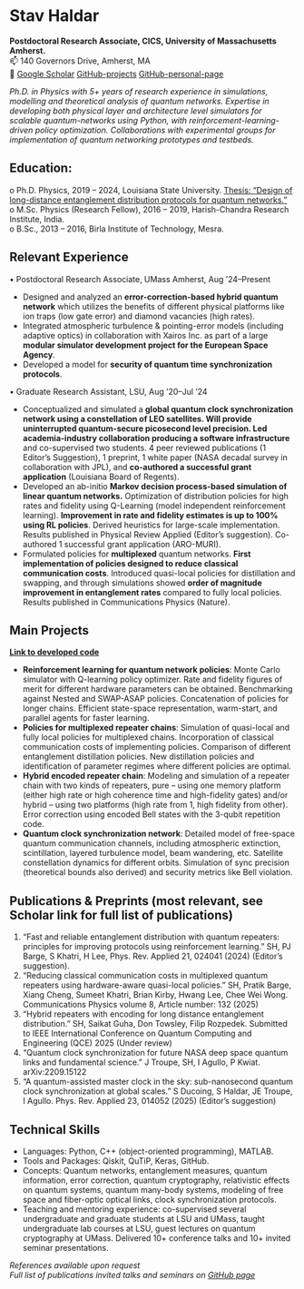 # Stav Haldar  
**Postdoctoral Research Associate, CICS, University of Massachusetts Amherst.**  
📫 140 Governors Drive, Amherst, MA  
🔗 [Google Scholar](https://scholar.google.com/citations?user=FUF5AzIAAAAJ&hl=en)  [GitHub-projects](https://github.com/stavhaldar/Quantum-Network-Policies)  [GitHub-personal-page](https://stavhaldar.github.io)

*Ph.D. in Physics with 5+ years of research experience in simulations, modelling and theoretical analysis of quantum networks. Expertise in developing both physical layer and architecture level simulators for scalable quantum-networks using Python, with reinforcement-learning-driven policy optimization. Collaborations with experimental groups for implementation of quantum networking prototypes and testbeds.*

## Education:
o  Ph.D. Physics, 2019 – 2024, Louisiana State University. [Thesis: “Design of long-distance entanglement distribution protocols for quantum networks.”](https://repository.lsu.edu/cgi/viewcontent.cgi?article=7640&context=gradschool_dissertations)  
o  M.Sc. Physics (Research Fellow), 2016 – 2019, Harish-Chandra Research Institute, India.  
o  B.Sc., 2013 – 2016, Birla Institute of Technology, Mesra.

## Relevant Experience
•  Postdoctoral Research Associate, UMass Amherst, Aug ’24–Present  
-  Designed and analyzed an **error-correction-based hybrid quantum network** which utilizes the benefits of different physical platforms like ion traps (low gate error) and diamond vacancies (high rates).  
-  Integrated atmospheric turbulence & pointing-error models (including adaptive optics) in collaboration with Xairos Inc. as part of a large **modular simulator development project for the European Space Agency**.  
-  Developed a model for **security of quantum time synchronization protocols**.

•  Graduate Research Assistant, LSU, Aug ’20–Jul ’24  
-  Conceptualized and simulated a **global quantum clock synchronization network using a constellation of LEO satellites. Will provide uninterrupted quantum-secure picosecond level precision. Led academia-industry collaboration producing a software infrastructure** and co-supervised two students. 4 peer reviewed publications (1 Editor’s Suggestion), 1 preprint, 1 white paper (NASA decadal survey in collaboration with JPL), and **co-authored a successful grant application** (Louisiana Board of Regents).  
-  Developed an ab-initio **Markov decision process-based simulation of linear quantum networks.** Optimization of distribution policies for high rates and fidelity using Q-Learning (model independent reinforcement learning). **Improvement in rate and fidelity estimates is up to 100\% using RL policies**. Derived heuristics for large-scale implementation. Results published in Physical Review Applied (Editor’s suggestion). Co-authored 1 successful grant application (ARO-MURI).  
-  Formulated policies for **multiplexed** quantum networks. **First implementation of policies designed to reduce classical communication costs**. Introduced quasi-local policies for distillation and swapping, and through simulations showed **order of magnitude improvement in entanglement rates** compared to fully local policies. Results published in Communications Physics (Nature).

## Main Projects  
**[Link to developed code](https://github.com/stavhaldar/Quantum-Network-Policies)**   
-  **Reinforcement learning for quantum network policies**: Monte Carlo simulator with Q-learning policy optimizer. Rate and fidelity figures of merit for different hardware parameters can be obtained. Benchmarking against Nested and SWAP-ASAP policies. Concatenation of policies for longer chains. Efficient state-space representation, warm-start, and parallel agents for faster learning.  
-  **Policies for multiplexed repeater chains**: Simulation of quasi-local and fully local policies for multiplexed chains. Incorporation of classical communication costs of implementing policies. Comparison of different entanglement distillation policies. New distillation policies and identification of parameter regimes where different policies are optimal.  
-  **Hybrid encoded repeater chain**: Modeling and simulation of a repeater chain with two kinds of repeaters, pure – using one memory platform (either high rate or high coherence time and high-fidelity gates) and/or hybrid – using two platforms (high rate from 1, high fidelity from other). Error correction using encoded Bell states with the 3-qubit repetition code.  
-  **Quantum clock synchronization network**: Detailed model of free-space quantum communication channels, including atmospheric extinction, scintillation, layered turbulence model, beam wandering, etc. Satellite constellation dynamics for different orbits. Simulation of sync precision (theoretical bounds also derived) and security metrics like Bell violation.

## Publications & Preprints (most relevant, see Scholar link for full list of publications)  
1.  “Fast and reliable entanglement distribution with quantum repeaters: principles for improving protocols using reinforcement learning.” SH, PJ Barge, S Khatri, H Lee, Phys. Rev. Applied 21, 024041 (2024) (Editor’s suggestion).  
2.  “Reducing classical communication costs in multiplexed quantum repeaters using hardware-aware quasi-local policies.” SH, Pratik Barge, Xiang Cheng, Sumeet Khatri, Brian Kirby, Hwang Lee, Chee Wei Wong. Communications Physics volume 8, Article number: 132 (2025)  
3.  “Hybrid repeaters with encoding for long distance entanglement distribution.” SH, Saikat Guha, Don Towsley, Filip Rozpedek. Submitted to IEEE International Conference on Quantum Computing and Engineering (QCE) 2025 (Under review)  
4.  “Quantum clock synchronization for future NASA deep space quantum links and fundamental science.” J Troupe, SH, I Agullo, P Kwiat. arXiv:2209.15122  
5.  “A quantum-assisted master clock in the sky: sub-nanosecond quantum clock synchronization at global scales.” S Ducoing, S Haldar, JE Troupe, I Agullo. Phys. Rev. Applied 23, 014052 (2025) (Editor’s suggestion)

## Technical Skills  
- Languages: Python, C++ (object-oriented programming), MATLAB.  
- Tools and Packages: Qiskit, QuTiP, Keras, GitHub.  
- Concepts: Quantum networks, entanglement measures, quantum information, error correction, quantum cryptography, relativistic effects on quantum systems, quantum many-body systems, modeling of free space and fiber-optic optical links, clock synchronization protocols.  
- Teaching and mentoring experience: co-supervised several undergraduate and graduate students at LSU and UMass, taught undergraduate lab courses at LSU, guest lectures on quantum cryptography at UMass. Delivered 10+ conference talks and 10+ invited seminar presentations.

*References available upon request*  
*Full list of publications invited talks and seminars on [GitHub page](https://stavhaldar.github.io)*  
